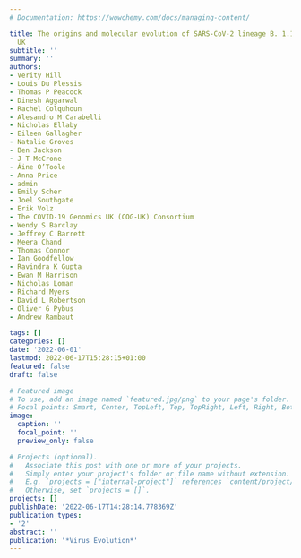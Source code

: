 ```yaml
---
# Documentation: https://wowchemy.com/docs/managing-content/

title: The origins and molecular evolution of SARS-CoV-2 lineage B. 1.1. 7 in the
  UK
subtitle: ''
summary: ''
authors:
- Verity Hill
- Louis Du Plessis
- Thomas P Peacock
- Dinesh Aggarwal
- Rachel Colquhoun
- Alesandro M Carabelli
- Nicholas Ellaby
- Eileen Gallagher
- Natalie Groves
- Ben Jackson
- J T McCrone
- Áine O’Toole
- Anna Price
- admin
- Emily Scher
- Joel Southgate
- Erik Volz
- The COVID-19 Genomics UK (COG-UK) Consortium
- Wendy S Barclay
- Jeffrey C Barrett
- Meera Chand
- Thomas Connor
- Ian Goodfellow
- Ravindra K Gupta
- Ewan M Harrison
- Nicholas Loman
- Richard Myers
- David L Robertson
- Oliver G Pybus
- Andrew Rambaut

tags: []
categories: []
date: '2022-06-01'
lastmod: 2022-06-17T15:28:15+01:00
featured: false
draft: false

# Featured image
# To use, add an image named `featured.jpg/png` to your page's folder.
# Focal points: Smart, Center, TopLeft, Top, TopRight, Left, Right, BottomLeft, Bottom, BottomRight.
image:
  caption: ''
  focal_point: ''
  preview_only: false

# Projects (optional).
#   Associate this post with one or more of your projects.
#   Simply enter your project's folder or file name without extension.
#   E.g. `projects = ["internal-project"]` references `content/project/deep-learning/index.md`.
#   Otherwise, set `projects = []`.
projects: []
publishDate: '2022-06-17T14:28:14.778369Z'
publication_types:
- '2'
abstract: ''
publication: '*Virus Evolution*'
---
```

